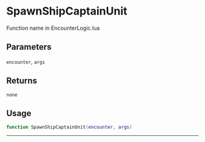 # SpawnShipCaptainUnit
Function name in EncounterLogic.lua
## Parameters
`encounter`, `args`
## Returns
`none`
## Usage
```lua
function SpawnShipCaptainUnit(encounter, args)
```
---

